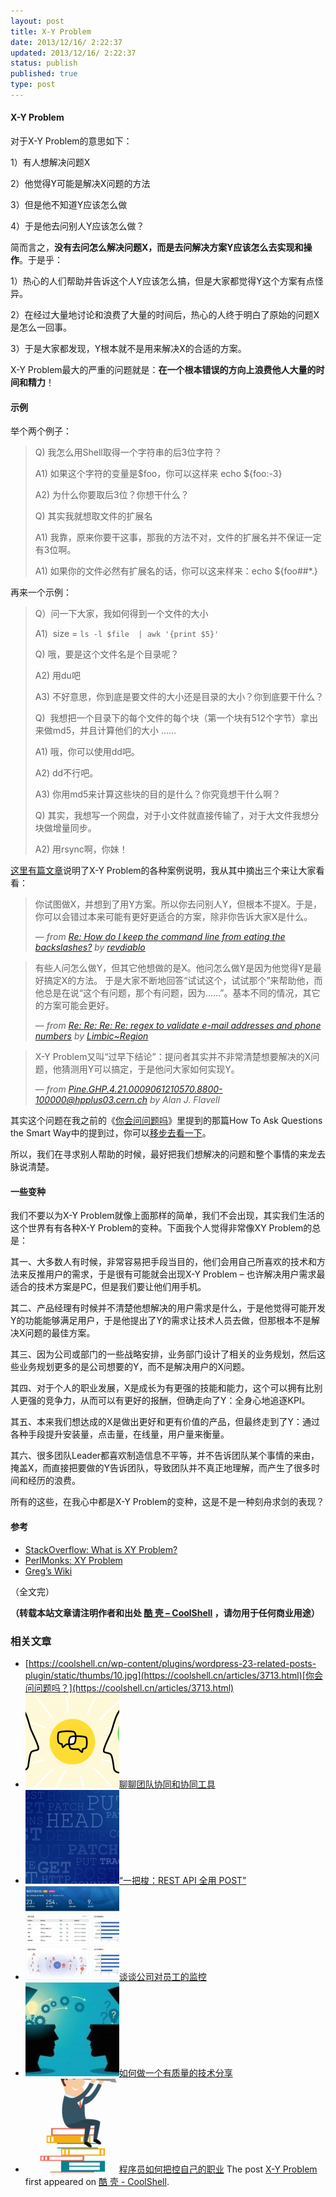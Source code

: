 ```yaml
---
layout: post
title: X-Y Problem
date: 2013/12/16/ 2:22:37
updated: 2013/12/16/ 2:22:37
status: publish
published: true
type: post
---
```



#### X-Y Problem


对于X-Y Problem的意思如下：


1）有人想解决问题X  

2）他觉得Y可能是解决X问题的方法  

3）但是他不知道Y应该怎么做  

4）于是他去问别人Y应该怎么做？


简而言之，**没有去问怎么解决问题X，而是去问解决方案Y应该怎么去实现和操作**。于是乎：


1）热心的人们帮助并告诉这个人Y应该怎么搞，但是大家都觉得Y这个方案有点怪异。  

2）在经过大量地讨论和浪费了大量的时间后，热心的人终于明白了原始的问题X是怎么一回事。  

3）于是大家都发现，Y根本就不是用来解决X的合适的方案。


X-Y Problem最大的严重的问题就是：**在一个根本错误的方向上浪费他人大量的时间和精力**！


#### 示例


举个两个例子：



> Q) 我怎么用Shell取得一个字符串的后3位字符？  
> 
> A1) 如果这个字符的变量是$foo，你可以这样来 echo ${foo:-3}  
> 
> A2) 为什么你要取后3位？你想干什么？  
> 
> Q) 其实我就想取文件的扩展名  
> 
> A1) 我靠，原来你要干这事，那我的方法不对，文件的扩展名并不保证一定有3位啊。  
> 
> A1) 如果你的文件必然有扩展名的话，你可以这来样来：echo ${foo##\*.}
> 
> 



再来一个示例：



> Q）问一下大家，我如何得到一个文件的大小  
> 
> A1)  size = `ls -l $file  | awk '{print $5}'`  
> 
> Q) 哦，要是这个文件名是个目录呢？  
> 
> A2) 用du吧  
> 
> A3) 不好意思，你到底是要文件的大小还是目录的大小？你到底要干什么？  
> 
> Q)  我想把一个目录下的每个文件的每个块（第一个块有512个字节）拿出来做md5，并且计算他们的大小 ……  
> 
> A1) 哦，你可以使用dd吧。  
> 
> A2) dd不行吧。  
> 
> A3) 你用md5来计算这些块的目的是什么？你究竟想干什么啊？  
> 
> Q) 其实，我想写一个网盘，对于小文件就直接传输了，对于大文件我想分块做增量同步。  
> 
> A2) 用rsync啊，你妹！
> 
> 


[这里有篇文章](http://www.perlmonks.org/index.pl?node_id=542341)说明了X-Y Problem的各种案例说明，我从其中摘出三个来让大家看看：



> 你试图做X，并想到了用Y方案。所以你去问别人Y，但根本不提X。于是，你可以会错过本来可能有更好更适合的方案，除非你告诉大家X是什么。
> 
> 
> — *from [Re: How do I keep the command line from eating the backslashes?](http://www.perlmonks.org/index.pl?node_id=430320) by [revdiablo](http://www.perlmonks.org/index.pl?node_id=163683)*
> 
> 



> 有些人问怎么做Y，但其它他想做的是X。他问怎么做Y是因为他觉得Y是最好搞定X的方法。 于是大家不断地回答“试试这个，试试那个”来帮助他，而他总是在说“这个有问题，那个有问题，因为……”。基本不同的情况，其它的方案可能会更好。
> 
> 
> — *from [Re: Re: Re: Re: regex to validate e-mail addresses and phone numbers](http://www.perlmonks.org/index.pl?node_id=327963) by [Limbic~Region](http://www.perlmonks.org/index.pl?node_id=180961)*
> 
> 



> X-Y Problem又叫“过早下结论”：提问者其实并不非常清楚想要解决的X问题，他猜测用Y可以搞定，于是他问大家如何实现Y。
> 
> 
> — *from [<Pine.GHP.4.21.0009061210570.8800-100000@hpplus03.cern.ch>](http://groups.google.com/groups?hl=en&selm=Pine.GHP.4.21.0009061210570.8800-100000@hpplus03.cern.ch) by Alan J. Flavell*
> 
> 


其实这个问题在我之前的《[你会问问题吗](https://coolshell.cn/articles/3713.html "你会问问题吗？")》里提到的那篇How To Ask Questions the Smart Way中的提到过，你可以[移步去看一下](http://www.beiww.com/doc/oss/smart-questions.html#id265951)。


所以，我们在寻求别人帮助的时候，最好把我们想解决的问题和整个事情的来龙去脉说清楚。


#### 一些变种


我们不要以为X-Y Problem就像上面那样的简单，我们不会出现，其实我们生活的这个世界有有各种X-Y Problem的变种。下面我个人觉得非常像XY Problem的总是：


其一、大多数人有时候，非常容易把手段当目的，他们会用自己所喜欢的技术和方法来反推用户的需求，于是很有可能就会出现X-Y Problem – 也许解决用户需求最适合的技术方案是PC，但是我们要让他们用手机。


其二、产品经理有时候并不清楚他想解决的用户需求是什么，于是他觉得可能开发Y的功能能够满足用户，于是他提出了Y的需求让技术人员去做，但那根本不是解决X问题的最佳方案。


其三、因为公司或部门的一些战略安排，业务部门设计了相关的业务规划，然后这些业务规划更多的是公司想要的Y，而不是解决用户的X问题。


其四、对于个人的职业发展，X是成长为有更强的技能和能力，这个可以拥有比别人更强的竞争力，从而可以有更好的报酬，但确走向了Y：全身心地追逐KPI。


其五、本来我们想达成的X是做出更好和更有价值的产品，但最终走到了Y：通过各种手段提升安装量，点击量，在线量，用户量来衡量。


其六、很多团队Leader都喜欢制造信息不平等，并不告诉团队某个事情的来由，掩盖X，而直接把要做的Y告诉团队，导致团队并不真正地理解，而产生了很多时间和经历的浪费。


所有的这些，在我心中都是X-Y Problem的变种，这是不是一种刻舟求剑的表现？


#### 参考


* [StackOverflow: What is XY Problem?](http://meta.stackoverflow.com/questions/66377/what-is-the-xy-problem)
* [PerlMonks: XY Problem](http://www.perlmonks.org/?node_id=542341)
* [Greg’s Wiki](http://mywiki.wooledge.org/XyProblem)


（全文完）



**（转载本站文章请注明作者和出处 [酷 壳 – CoolShell](https://coolshell.cn/) ，请勿用于任何商业用途）**



### 相关文章

* [https://coolshell.cn/wp-content/plugins/wordpress-23-related-posts-plugin/static/thumbs/10.jpg](https://coolshell.cn/articles/3713.html)[你会问问题吗？](https://coolshell.cn/articles/3713.html)
* [![聊聊团队协同和协同工具](../wp-content/uploads/2022/10/communication-150x150.png)](https://coolshell.cn/articles/22298.html)[聊聊团队协同和协同工具](https://coolshell.cn/articles/22298.html)
* [![“一把梭：REST API 全用 POST”](../wp-content/uploads/2022/02/http_method-150x150.png)](https://coolshell.cn/articles/22173.html)[“一把梭：REST API 全用 POST”](https://coolshell.cn/articles/22173.html)
* [![谈谈公司对员工的监控](../wp-content/uploads/2022/02/monitoring-150x150.jpeg)](https://coolshell.cn/articles/22157.html)[谈谈公司对员工的监控](https://coolshell.cn/articles/22157.html)
* [![如何做一个有质量的技术分享](../wp-content/uploads/2021/07/knowledge_sharing-300x169-1-150x150.jpeg)](https://coolshell.cn/articles/21589.html)[如何做一个有质量的技术分享](https://coolshell.cn/articles/21589.html)
* [![程序员如何把控自己的职业](../wp-content/uploads/2020/08/programmer.01-e1596792460687-150x150.png)](https://coolshell.cn/articles/20977.html)[程序员如何把控自己的职业](https://coolshell.cn/articles/20977.html)
The post [X-Y Problem](https://coolshell.cn/articles/10804.html) first appeared on [酷 壳 - CoolShell](https://coolshell.cn).